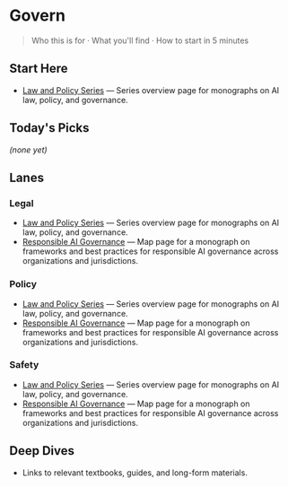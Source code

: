 # Govern

> Who this is for · What you'll find · How to start in 5 minutes

## Start Here
<!-- START:START-HERE -->
- [Law and Policy Series](/monographs/law-and-policy-series/index.md) — Series overview page for monographs on AI law, policy, and governance.
<!-- END:START-HERE -->

## Today's Picks
<!-- START:TODAY -->
_(none yet)_
<!-- END:TODAY -->

## Lanes
<!-- START:LANES -->
### Legal
- [Law and Policy Series](/monographs/law-and-policy-series/index.md) — Series overview page for monographs on AI law, policy, and governance.
- [Responsible AI Governance](/monographs/law-and-policy-series/responsible-ai-governance/index.md) — Map page for a monograph on frameworks and best practices for responsible AI governance across organizations and jurisdictions.

### Policy
- [Law and Policy Series](/monographs/law-and-policy-series/index.md) — Series overview page for monographs on AI law, policy, and governance.
- [Responsible AI Governance](/monographs/law-and-policy-series/responsible-ai-governance/index.md) — Map page for a monograph on frameworks and best practices for responsible AI governance across organizations and jurisdictions.

### Safety
- [Law and Policy Series](/monographs/law-and-policy-series/index.md) — Series overview page for monographs on AI law, policy, and governance.
- [Responsible AI Governance](/monographs/law-and-policy-series/responsible-ai-governance/index.md) — Map page for a monograph on frameworks and best practices for responsible AI governance across organizations and jurisdictions.
<!-- END:LANES -->

## Deep Dives
- Links to relevant textbooks, guides, and long-form materials.
